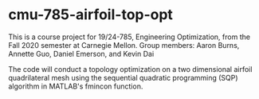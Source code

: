 # cmu-785-airfoil-top-opt

This is a course project for 19/24-785, Engineering Optimization, from the Fall 2020 semester at Carnegie Mellon.
Group members: Aaron Burns, Annette Guo, Daniel Emerson, and Kevin Dai

The code will conduct a topology optimization on a two dimensional airfoil quadrilateral mesh using the sequential quadratic programming (SQP) algorithm in MATLAB's fmincon function.
